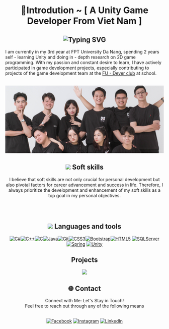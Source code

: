 <h1 align="center">💫Introdution ~ [ A Unity Game Developer From Viet Nam ]</h1>
<div align="center">
    <h2>
        <img src="https://readme-typing-svg.herokuapp.com?font=Jetbrains+mono&size=40&duration=3000&color=33FF33&center=true&vCenter=true&width=1000&lines=Hey..+I'm+Nguyen+Thai+Bao;This+is+my+Github;" alt="Typing SVG"/>
    </h2>
</div>
I am currently in my 3rd year at FPT University Da Nang, spending 2 years self - learning Unity and doing in - depth research on 2D game programming. With my passion and constant desire to learn, I have actively participated in game development projects, especially contributing to projects of the game development team at the <a href="https://www.facebook.com/FPTUDever">FU - Dever club</a> at school. <br><br>

![](https://github.com/Baonguyen-devg/Baonguyen-devg/blob/main/image.png)


<h2 align="center">
  <img src="https://github.com/Baonguyen-devg/Baonguyen-devg/assets/44467739/360f55d4-5ac7-4b3f-9d5f-e25e8e99d52c" width="30">  
  Soft skills
</h2>
<p align="center">
I believe that soft skills are not only crucial for personal development but also pivotal factors for career advancement and success in life. Therefore, I always prioritize the development and enhancement of   my soft skills as a top goal in my personal objectives.<br>
<div align="center">
  <img src="https://img.shields.io/badge/Logical_thinking_in_problem_solving-006d32?style=for-the-badge&logoColor=white" alt=""/>
  <img src="https://img.shields.io/badge/Researching-26a641?style=for-the-badge&logoColor=white" alt=""/>
  <img src="https://img.shields.io/badge/Project_management-39d353?style=for-the-badge&logoColor=white" alt=""/><br>
  <img src="https://img.shields.io/badge/Teamwork-39d353?style=for-the-badge&logoColor=white" alt=""/>
  <img src="https://img.shields.io/badge/Self_learning-26a641?style=for-the-badge&logoColor=white" alt=""/>
  <img src="https://img.shields.io/badge/Work_independently-006d32?style=for-the-badge&logoColor=white" alt=""/>
</div>
</p>

<h2 align="center">
  <img src="https://github.com/Baonguyen-devg/Baonguyen-devg/assets/44467739/affac326-9eeb-40b5-970a-cb8c9b6b4c69" width="35">  
  Languages and tools
</h2>
<p align="center">
<a href="https://docs.microsoft.com/en-us/dotnet/csharp/" target="_blank" rel="noreferrer">
 <img src="https://raw.githubusercontent.com/danielcranney/readme-generator/main/public/icons/skills/csharp-colored.svg" width="36" height="36" alt="C#" /></a><a href="https://docs.microsoft.com/en-us/cpp/?view=msvc-170" target="_blank" rel="noreferrer"><img src="https://raw.githubusercontent.com/danielcranney/readme-generator/main/public/icons/skills/cplusplus-colored.svg" width="36" height="36" alt="C++" /></a><a href="https://docs.microsoft.com/en-us/cpp/?view=msvc-170" target="_blank" rel="noreferrer"><img src="https://raw.githubusercontent.com/danielcranney/readme-generator/main/public/icons/skills/c-colored.svg" width="36" height="36" alt="C" /></a><a href="https://www.oracle.com/java/" target="_blank" rel="noreferrer"><img src="https://raw.githubusercontent.com/danielcranney/readme-generator/main/public/icons/skills/java-colored.svg" width="36" height="36" alt="Java" /></a><a href="https://git-scm.com/" target="_blank" rel="noreferrer"><img src="https://raw.githubusercontent.com/danielcranney/readme-generator/main/public/icons/skills/git-colored.svg" width="36" height="36" alt="Git" /></a><a href="https://www.w3.org/TR/CSS/#css" target="_blank" rel="noreferrer"><img src="https://raw.githubusercontent.com/danielcranney/readme-generator/main/public/icons/skills/css3-colored.svg" width="36" height="36" alt="CSS3" /></a><a href="https://getbootstrap.com/" target="_blank" rel="noreferrer"><img src="https://raw.githubusercontent.com/danielcranney/readme-generator/main/public/icons/skills/bootstrap-colored.svg" width="36" height="36" alt="Bootstrap" /></a><a href="https://developer.mozilla.org/en-US/docs/Glossary/HTML5" target="_blank" rel="noreferrer"><img src="https://raw.githubusercontent.com/danielcranney/readme-generator/main/public/icons/skills/html5-colored.svg" width="36" height="36" alt="HTML5" /></a>
 <a href="https://www.svgrepo.com/show/303229/microsoft-sql-server-logo.svg" target="_blank" rel="noreferrer"><img src="https://www.svgrepo.com/show/303229/microsoft-sql-server-logo.svg" width="36" height="36" alt="SQLServer" /></a>
 <a href="https://www.vectorlogo.zone/logos/springio/springio-icon.svg" target="_blank" rel="noreferrer"><img src="https://www.vectorlogo.zone/logos/springio/springio-icon.svg" width="36" height="36" alt="Spring" /></a>
 <a href="https://www.vectorlogo.zone/logos/unity3d/unity3d-icon.svg"><img src="https://www.vectorlogo.zone/logos/unity3d/unity3d-icon.svg" width="36" height="36" alt="Unity" /></a>
</a>
</p>

<h2 align="center"> Projects </h2>
<div align="center">
    
![](http://github-profile-summary-cards.vercel.app/api/cards/profile-details?username=Baonguyen-devg&theme=dark)

</div>

<h2 align="center"> 🌐 Contact </h2>
<div align="center">
Connect with Me: Let's Stay in Touch!<br>
Feel free to reach out through any of the following means<br><br>

[![Facebook](https://img.shields.io/badge/Facebook-%231877F2.svg?logo=Facebook&logoColor=white)](https://facebook.com/https://www.facebook.com/baonguyen.devg/) [![Instagram](https://img.shields.io/badge/Instagram-%23E4405F.svg?logo=Instagram&logoColor=white)](https://instagram.com/https://www.instagram.com/13010.orison/) [![LinkedIn](https://img.shields.io/badge/LinkedIn-%230077B5.svg?logo=linkedin&logoColor=white)](https://linkedin.com/in/https://www.linkedin.com/in/baonguyendevg/) 
</div>

